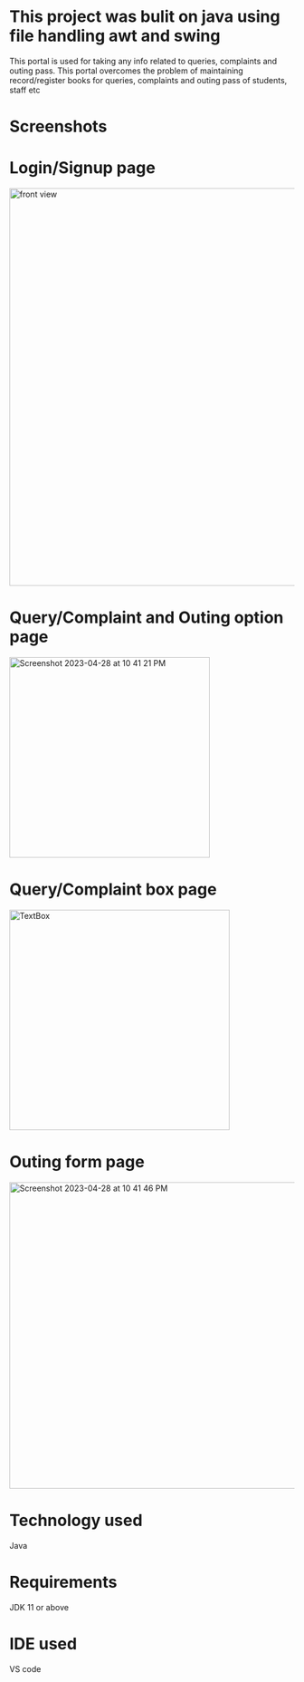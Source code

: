 
# This project was bulit on java using file handling awt and swing
This portal is used for taking any info related to queries, complaints and outing pass. This portal overcomes the problem of maintaining record/register books for queries, complaints and outing pass of students, staff etc
# Screenshots
# Login/Signup page

<img width="702" alt="front view " src="https://user-images.githubusercontent.com/110590614/235208529-3593cfe6-58fd-4286-9815-be14254b2190.png">


# Query/Complaint and Outing option page
<img width="354" alt="Screenshot 2023-04-28 at 10 41 21 PM" src="https://user-images.githubusercontent.com/110590614/235211502-8680de08-ac00-4b42-9148-27ecfa6ad718.png">

# Query/Complaint box page
<img width="389" alt="TextBox" src="https://user-images.githubusercontent.com/110590614/235211727-3af99ea9-d703-4042-a625-53cb938df9ff.png">

# Outing form page 
<img width="541" alt="Screenshot 2023-04-28 at 10 41 46 PM" src="https://user-images.githubusercontent.com/110590614/235211847-5b675c4c-04a4-4d35-b1dc-42af0f84d985.png">

# Technology used
Java

# Requirements 
JDK 11 or above

# IDE used 
VS code




